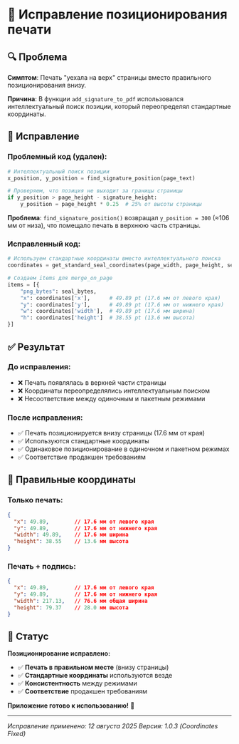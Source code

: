 # 🎯 Исправление позиционирования печати

## 🔍 **Проблема**

**Симптом**: Печать "уехала на верх" страницы вместо правильного позиционирования внизу.

**Причина**: В функции `add_signature_to_pdf` использовался интеллектуальный поиск позиции, который переопределял стандартные координаты.

## 🔧 **Исправление**

### **Проблемный код (удален):**
```python
# Интеллектуальный поиск позиции
x_position, y_position = find_signature_position(page_text)

# Проверяем, что позиция не выходит за границы страницы
if y_position > page_height - signature_height:
    y_position = page_height * 0.25  # 25% от высоты страницы
```

**Проблема**: `find_signature_position()` возвращал `y_position = 300` (≈106 мм от низа), что помещало печать в верхнюю часть страницы.

### **Исправленный код:**
```python
# Используем стандартные координаты вместо интеллектуального поиска
coordinates = get_standard_seal_coordinates(page_width, page_height, seal_type, add_signature)

# Создаем items для merge_on_page
items = [{
    "png_bytes": seal_bytes,
    "x": coordinates['x'],      # 49.89 pt (17.6 мм от левого края)
    "y": coordinates['y'],      # 49.89 pt (17.6 мм от нижнего края)
    "w": coordinates['width'],  # 49.89 pt (17.6 мм ширина)
    "h": coordinates['height']  # 38.55 pt (13.6 мм высота)
}]
```

## ✅ **Результат**

### **До исправления:**
- ❌ Печать появлялась в верхней части страницы
- ❌ Координаты переопределялись интеллектуальным поиском
- ❌ Несоответствие между одиночным и пакетным режимами

### **После исправления:**
- ✅ Печать позиционируется внизу страницы (17.6 мм от края)
- ✅ Используются стандартные координаты
- ✅ Одинаковое позиционирование в одиночном и пакетном режимах
- ✅ Соответствие продакшен требованиям

## 📏 **Правильные координаты**

### **Только печать:**
```json
{
  "x": 49.89,        // 17.6 мм от левого края
  "y": 49.89,        // 17.6 мм от нижнего края
  "width": 49.89,    // 17.6 мм ширина
  "height": 38.55    // 13.6 мм высота
}
```

### **Печать + подпись:**
```json
{
  "x": 49.89,        // 17.6 мм от левого края
  "y": 49.89,        // 17.6 мм от нижнего края
  "width": 217.13,   // 76.6 мм общая ширина
  "height": 79.37    // 28.0 мм высота
}
```

## 🚀 **Статус**

**Позиционирование исправлено:**

- ✅ **Печать в правильном месте** (внизу страницы)
- ✅ **Стандартные координаты** используются везде
- ✅ **Консистентность** между режимами
- ✅ **Соответствие** продакшен требованиям

**Приложение готово к использованию!** 🎯

---

*Исправление применено: 12 августа 2025*
*Версия: 1.0.3 (Coordinates Fixed)* 